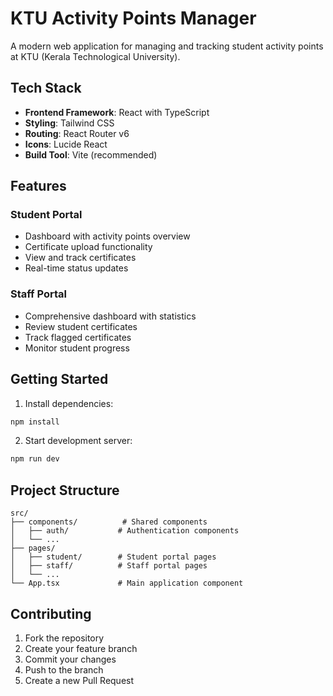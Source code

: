# KTU Activity Points Manager

A modern web application for managing and tracking student activity points at KTU (Kerala Technological University).

## Tech Stack

- **Frontend Framework**: React with TypeScript
- **Styling**: Tailwind CSS
- **Routing**: React Router v6
- **Icons**: Lucide React
- **Build Tool**: Vite (recommended)

## Features

### Student Portal
- Dashboard with activity points overview
- Certificate upload functionality
- View and track certificates
- Real-time status updates

### Staff Portal
- Comprehensive dashboard with statistics
- Review student certificates
- Track flagged certificates
- Monitor student progress

## Getting Started

1. Install dependencies:
```bash
npm install
```

2. Start development server:
```bash
npm run dev
```

## Project Structure

```
src/
├── components/          # Shared components
│   ├── auth/           # Authentication components
│   └── ...
├── pages/
│   ├── student/        # Student portal pages
│   ├── staff/          # Staff portal pages
│   └── ...
└── App.tsx             # Main application component
```

## Contributing

1. Fork the repository
2. Create your feature branch
3. Commit your changes
4. Push to the branch
5. Create a new Pull Request
